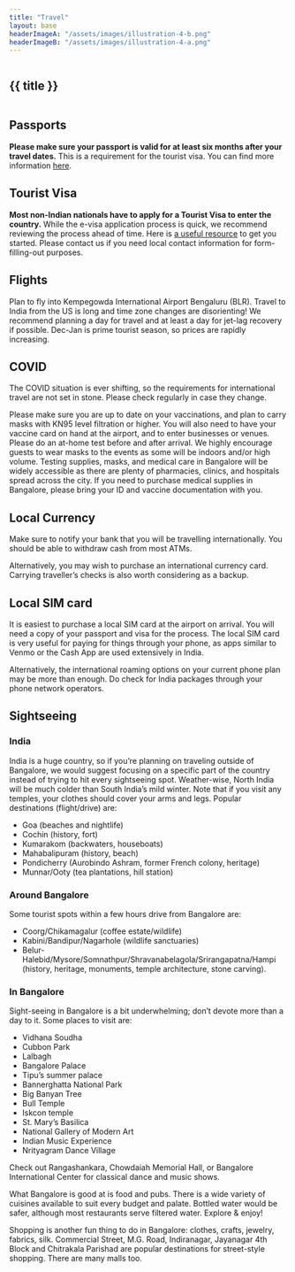 ```yaml
---
title: "Travel"
layout: base
headerImageA: "/assets/images/illustration-4-b.png"
headerImageB: "/assets/images/illustration-4-a.png"
---
```


<section class="page__header">
    <figure class="header__image left"><img src="{{ headerImageA }}" alt=""></figure>
    <h1 class="header__title">{{ title }}</h1>
    <figure class="header__image right"><img src="{{ headerImageB }}" alt=""></figure>
</section>
<section class="page__section">
    <article class="page__row">
        <div class="page__column">
            <h2 class="page__title">Passports</h2>
        </div>
        <div class="page__column">
            <p class="page__description"><strong>Please make sure your passport is valid for at least six months after
                    your travel dates.</strong> This is a requirement for the tourist visa. You can find more
                information <a
                    href="https://travel.state.gov/content/travel/en/international-travel/International-Travel-Country-Information-Pages/India.html">here</a>.
            </p>
        </div>
    </article>
    <article class="page__row">
        <div class="page__column">
            <h2 class="page__title">Tourist Visa</h2>
        </div>
        <div class="page__column">
            <p class="page__description"><strong>Most non-Indian nationals have to apply for a Tourist Visa to enter the
                    country.</strong> While the e-visa application process is quick, we recommend reviewing the process
                ahead of time. Here is <a href="https://www.cgisf.gov.in/page/e-visa/">a useful resource</a> to get you
                started. Please contact us if you need local contact information for form-filling-out purposes.</p>
        </div>
    </article>
    <article class="page__row">
        <div class="page__column">
            <h2 class="page__title">Flights</h2>
        </div>
        <div class="page__column">
            <p class="page__description">Plan to fly into Kempegowda International Airport Bengaluru (BLR). Travel to
                India from
                the US is long and time zone changes are disorienting! We recommend planning a day for travel and at
                least a day for jet-lag recovery if possible. Dec-Jan is prime tourist season, so prices
                are rapidly increasing.
            </p>
        </div>
    </article>
    <article class="page__row">
        <div class="page__column">
            <h2 class="page__title">COVID</h2>
        </div>
        <div class="page__column">
            <p class="page__description">The COVID situation is ever shifting, so the requirements for international
                travel are not set in stone. Please check regularly in case they change.</p>
            <p class="page__description">Please make sure you are up to date on your vaccinations, and plan to carry
                masks with KN95 level filtration or higher. You will also need to have your vaccine card on hand at the
                airport, and to
                enter businesses or venues. Please do an at-home test before and after arrival. We highly encourage
                guests to wear masks to the events as some will be indoors and/or high volume. Testing supplies, masks,
                and medical care in Bangalore will be widely accessible as there are plenty of pharmacies, clinics, and
                hospitals spread across the city. If you need to purchase medical supplies in Bangalore, please bring
                your ID and vaccine documentation with you.
            </p>
        </div>
    </article>
    <article class="page__row">
        <div class="page__column">
            <h2 class="page__title">Local Currency</h2>
        </div>
        <div class="page__column">
            <p class="page__description">Make sure to notify your bank that you will be travelling internationally. You
                should be able to withdraw cash from most ATMs. </p>
            <p class="page__description">Alternatively, you may wish to purchase an international currency card.
                Carrying traveller’s checks is also worth considering as a backup.</p>
        </div>
    </article>
    <article class="page__row">
        <div class="page__column">
            <h2 class="page__title">Local SIM card</h2>
        </div>
        <div class="page__column">
            <p class="page__description">It is easiest to purchase a local SIM card at the airport on arrival. You will
                need a
                copy of your passport and visa for the process. The local SIM card is very useful for paying for things
                through your phone, as apps similar to Venmo or the Cash App are used extensively in India.</p>
            <p class="page__description">Alternatively, the international roaming options on your current phone plan may
                be more than enough. Do check for India packages through your phone network operators.</p>
        </div>
    </article>
    <article class="page__row">
        <div class="page__column">
            <h2 class="page__title">Sightseeing</h2>
        </div>
        <div class="page__column">
            <div class="page__description-section">
                <h3 class="page__description-title">India</h3>
                <p class="page__description">India is a huge country, so if you’re planning on traveling outside of
                    Bangalore, we would suggest focusing on a specific part of the country instead of trying to hit
                    every sightseeing spot. Weather-wise, North India will be much colder than South India’s mild
                    winter. Note that if you visit any temples, your clothes should cover your arms and legs. Popular
                    destinations (flight/drive) are:
                </p>
                <ul>
                    <li>Goa (beaches and nightlife)</li>
                    <li>Cochin (history, fort)</li>
                    <li>Kumarakom (backwaters, houseboats)</li>
                    <li>Mahabalipuram (history, beach)</li>
                    <li>Pondicherry (Aurobindo Ashram, former French colony, heritage)</li>
                    <li>Munnar/Ooty (tea plantations, hill station)</li>
                </ul>
            </div>
            <div class="page__description-section">
                <h3 class="page__description-title">Around Bangalore</h3>
                <p class="page__description">Some tourist spots within a few hours drive from Bangalore are:
                </p>
                <ul>
                    <li>Coorg/Chikamagalur (coffee estate/wildlife)</li>
                    <li>Kabini/Bandipur/Nagarhole (wildlife sanctuaries)</li>
                    <li>
                        Belur-Halebid/Mysore/Somnathpur/Shravanabelagola/Srirangapatna/Hampi (history, heritage,
                        monuments, temple architecture, stone carving).
                    </li>
                </ul>
            </div>
            <div class="page__description-section">
                <h3 class="page__description-title">In Bangalore</h3>
                <p class="page__description">Sight-seeing in Bangalore is a bit underwhelming; don’t devote more than a
                    day to it. Some places to visit are:</p>
                <ul>
                    <li>Vidhana Soudha</li>
                    <li>Cubbon Park</li>
                    <li>Lalbagh</li>
                    <li>Bangalore Palace</li>
                    <li>Tipu’s summer palace</li>
                    <li>Bannerghatta National Park</li>
                    <li>Big Banyan Tree</li>
                    <li>Bull Temple</li>
                    <li>Iskcon temple</li>
                    <li>St. Mary’s Basilica</li>
                    <li>National Gallery of Modern Art</li>
                    <li>Indian Music Experience</li>
                    <li>Nrityagram Dance Village</li>
                </ul>
                <p class="page__description">Check out Rangashankara, Chowdaiah Memorial Hall, or Bangalore
                    International
                    Center for classical dance and music shows.</p>
                <p class="page__description">What Bangalore is good at is food and pubs. There is a wide variety of
                    cuisines available to suit every budget and palate. Bottled water would be safer, although
                    most restaurants serve filtered water. Explore & enjoy!</p>
                <p class="page__description">Shopping is another fun thing to do in Bangalore: clothes, crafts, jewelry,
                    fabrics, silk. Commercial Street, M.G. Road, Indiranagar, Jayanagar 4th Block and Chitrakala
                    Parishad are popular destinations for street-style shopping. There are many malls too.</p>
            </div>
        </div>
    </article>
</section>
